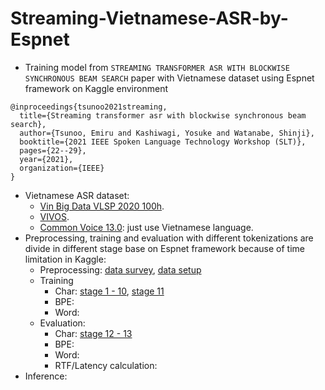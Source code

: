 # Streaming-Vietnamese-ASR-by-Espnet

- Training model from `STREAMING TRANSFORMER ASR WITH BLOCKWISE SYNCHRONOUS BEAM SEARCH` paper with Vietnamese dataset using Espnet framework on Kaggle environment
```
@inproceedings{tsunoo2021streaming,
  title={Streaming transformer asr with blockwise synchronous beam search},
  author={Tsunoo, Emiru and Kashiwagi, Yosuke and Watanabe, Shinji},
  booktitle={2021 IEEE Spoken Language Technology Workshop (SLT)},
  pages={22--29},
  year={2021},
  organization={IEEE}
}
```
- Vietnamese ASR dataset:
    - [Vin Big Data VLSP 2020 100h](https://www.kaggle.com/datasets/tuannguyenvananh/vin-big-data-vlsp-2020-100h).
    - [VIVOS](https://www.kaggle.com/datasets/tuannguyenvananh/vivos-dataset).
    - [Common Voice 13.0](https://huggingface.co/datasets/mozilla-foundation/common_voice_13_0): just use Vietnamese language.
- Preprocessing, training and evaluation with different tokenizations are divide in different stage base on Espnet framework because of time limitation in Kaggle:
  - Preprocessing: [data survey](https://www.kaggle.com/code/ngkhtrf/streaming-vietnamese-asr-espnet-data-survey), [data setup](https://www.kaggle.com/code/ngkhtrf/streaming-vietnamese-asr-espnet-data-setup)
  - Training
    - Char: [stage 1 - 10](https://www.kaggle.com/ngkhtrf/streaming-vietnamese-asr-espnet-stage-1-10-char), [stage 11](https://www.kaggle.com/code/ngkhtrf/streaming-vietnamese-asr-espnet-stage-11-char/notebook)
    - BPE:
    - Word: 
  - Evaluation:
    - Char: [stage 12 - 13](https://www.kaggle.com/code/ngkhtrf/streaming-vietnamese-asr-espnet-stage-12-13-char)
    - BPE:
    - Word: 
    - RTF/Latency calculation: 
- Inference: 
